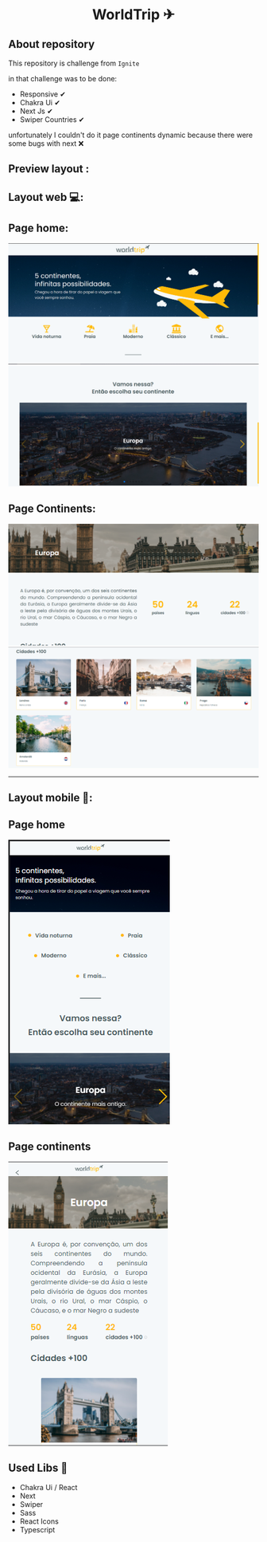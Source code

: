 <h1 align="center">WorldTrip ✈</h1>

## About repository 

This repository is challenge from `Ignite`

in that challenge was to be done:
- Responsive ✔
- Chakra Ui ✔
- Next Js ✔
- Swiper Countries ✔

unfortunately I couldn't do it page continents dynamic because there were some bugs with next ❌

## Preview layout :

## Layout web 💻:

## Page home:
![Page home](https://github.com/Guss-droid/worldtrip/blob/continents/assets/pageHome.png)
![Page home 2](https://github.com/Guss-droid/worldtrip/blob/continents/assets/pageHome2.png)


## Page Continents: 

![Page continents](https://github.com/Guss-droid/worldtrip/blob/continents/assets/pageContinents2.png)
![Page continents](https://github.com/Guss-droid/worldtrip/blob/continents/assets/pageContinents3.png)

<hr />

## Layout mobile 📱: 

## Page home

![Page home](https://github.com/Guss-droid/worldtrip/blob/continents/assets/responsiveHome.png)

## Page continents
![Page continents](https://github.com/Guss-droid/worldtrip/blob/continents/assets/responsiveContinents.png)

## Used Libs 📕

- Chakra Ui / React
- Next
- Swiper
- Sass
- React Icons
- Typescript
